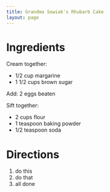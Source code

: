 ```yaml
---
title: Grandma Sowiak's Rhubarb Cake
layout: page
---
```




# Ingredients

Cream together:
* 1/2 cup margarine
* 1 1/2 cups brown sugar

Add: 2 eggs beaten

Sift together:
* 2 cups flour
* 1 teaspoon baking powder
* 1/2 teaspoon soda 

# Directions

1.  do this
1.  do that
1.  all done
